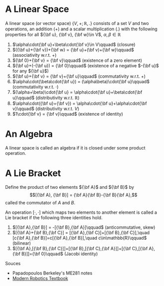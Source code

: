 # A Linear Space

A linear space (or vector space) $\{V,+;\mathbb{R},.\}$ consists of a set $V$ and two operations, an addition $(+)$ and a scalar multiplication $(.)$ with the following properties for all ${\bf u}, {\bf v}, {\bf w}\in V$, $\alpha, \beta\in\mathbb{R}$

1.   $\alpha\cdot{\bf u}+\beta\cdot{\bf v}\in V\qquad$ (closure)
2.   $({\bf u}+{\bf v})+{\bf w} = {\bf u}+(\bf v)+{\bf w}\qquad$ (associativity w.r.t. +)
3.   ${\bf 0}+{\bf v} = {\bf v}\qquad$ (existence of a zero element)
4.   ${\bf u}+(-{\bf u}) = {\bf 0}\qquad$ (existence of a negative $-{\bf u}$ for any ${\bf u}$)
5.   ${\bf u}+{\bf v} = {\bf v}+{\bf u}\qquad$ (commutativity w.r.t. +)
6.   $\alpha\cdot(\beta\cdot{\bf u}) = (\alpha\beta)\cdot{\bf u}\qquad$ (commutativity w.r.t. $\cdot$)
7.   $(\alpha+\beta)\cdot{\bf u} = \alpha\cdot{\bf u}+\beta\cdot{\bf u}\qquad$ (distributivity w.r.t. $\mathbb{R}$)
8.   $\alpha\cdot({\bf u}+{\bf v}) = \alpha\cdot{\bf u}+\alpha\cdot{\bf v}\qquad$ (distributivity w.r.t. $V$)
9.   $1\cdot{\bf v} = {\bf v}\qquad$ (existence of identity)

# An Algebra

A linear space is called an algebra if it is closed under some product operation.

# A Lie Bracket
Define the product of two elements ${\bf A}$ and ${\bf B}$ by
$$[{\bf A}, {\bf B}] = {\bf A}{\bf B}-{\bf B}{\bf A},$$
called the commutator of $A$ and $B$.

An operation $[\cdot,\cdot]$ which maps two elements to another element is called a Lie bracket if the following three identities hold.
1. $[{\bf A},{\bf B}] = -[{\bf B},{\bf A}]\qquad$ (anticommutative, skew)
2. $[{\bf A}+{\bf B},{\bf C}] = [{\bf A},{\bf C}]+[{\bf B},{\bf C}],\quad [c{\bf A},{\bf B}]=c[{\bf A},{\bf B}],\quad c\in\mathbb{R}\qquad$ (bilinear)
3. $[{\bf A},[{\bf B},{\bf C}]]+[{\bf B},[{\bf C},{\bf A}]]+[{\bf C},[{\bf A},{\bf B}]]={\bf 0}\qquad$ (Jacobi identity)


Souces
- Papadopoulos Berkeley's ME281 notes
- [Modern Robotics Textbook](https://hades.mech.northwestern.edu/images/7/7f/MR.pdf)
